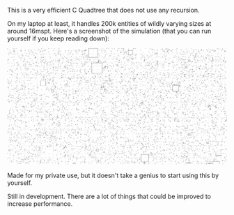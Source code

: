 This is a very efficient C Quadtree that does not use any recursion.

On my laptop at least, it handles 200k entities of wildly varying sizes at around 16mspt. Here's a screenshot of the simulation (that you can run yourself if you keep reading down):

![Screenshot of the simulation](simulation.png)

Made for my private use, but it doesn't take a genius to start using this by yourself.

Still in development. There are a lot of things that could be improved to increase performance.
